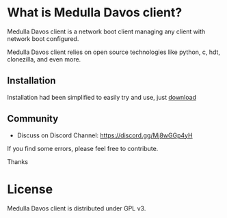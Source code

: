 # What is Medulla Davos client?
 
Medulla Davos client is a network boot client managing any client with network boot configured.

Medulla Davos client relies on open source technologies like python, c, hdt, clonezilla, and even more.

## Installation

Installation had been simplified to easily try and use, just [download](https://medulla-tech.io/dl/)

## Community

* Discuss on Discord Channel: https://discord.gg/Mj8wGGp4yH

If you find some errors, please feel free to contribute.

Thanks

# License

Medulla Davos client is distributed under GPL v3. 
